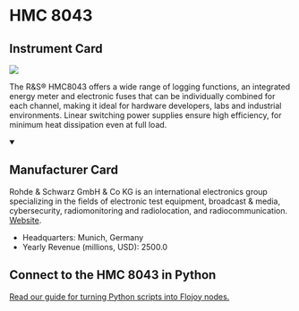 
# HMC 8043

## Instrument Card

<img src="https://v5.airtableusercontent.com/v1/19/19/1691539200000/K8ZRkKRaygVVBwxhTjlJjw/Ccw-5Xv_pvEIPCeNrc86btNH4ysOZEoXIGYTZG5uDsrAy7VMpUZsZKl5MVEmiV0P28abHulkJ8w09OplNeyARyIw1Bwk1FmUgpnSgawNWLv2oiDgbon0w4zvvi5jlfNDCGTCyjafUfEhT3rn2l6Cv_HnDPaeoRbQmihyF_UToT8/N9tII5RIcjus-uhwYsPtEyovgk7nkTpWNVw9pbXrVLo"/>
<p>The R&S® HMC8043 offers a wide range of logging functions, an integrated energy meter and electronic fuses that can be individually combined for each channel, making it ideal for hardware developers, labs and industrial environments. Linear switching power supplies ensure high efficiency, for minimum heat dissipation even at full load.</p>

<details open>
<summary><h2>Manufacturer Card</h2></summary>

Rohde & Schwarz GmbH & Co KG is an international electronics group specializing in the fields of electronic test equipment, broadcast & media, cybersecurity, radiomonitoring and radiolocation, and radiocommunication. <a href="https://www.rohde-schwarz.com/ca/home_48230.html">Website</a>.

<ul>
  <li>Headquarters: Munich, Germany</li>
  <li>Yearly Revenue (millions, USD): 2500.0</li>
</ul>
</details>

## Connect to the HMC 8043 in Python

[Read our guide for turning Python scripts into Flojoy nodes.](https://docs.flojoy.ai/custom-nodes/creating-custom-node/)


